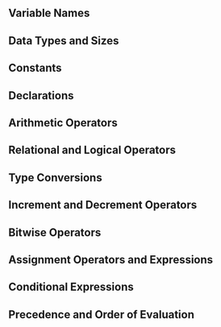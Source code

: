 ## Variable Names

## Data Types and Sizes

## Constants

## Declarations

## Arithmetic Operators

## Relational and Logical Operators

## Type Conversions

## Increment and Decrement Operators

## Bitwise Operators

## Assignment Operators and Expressions

## Conditional Expressions

## Precedence and Order of Evaluation